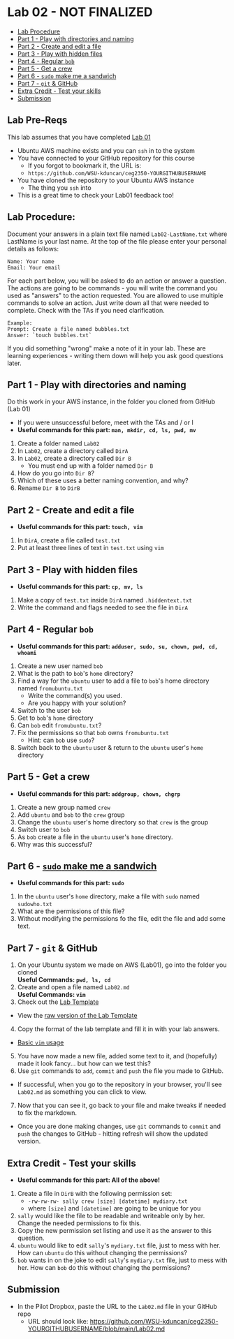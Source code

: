 # Lab 02 - NOT FINALIZED

- [Lab Procedure](#Lab-Procedure)
- [Part 1 - Play with directories and naming](#Part-1---Play-with-directories-and-naming)
- [Part 2 - Create and edit a file](#Part-2---Create-and-edit-a-file)
- [Part 3 - Play with hidden files](#Part-3---Play-with-hidden-files)
- [Part 4 - Regular `bob`](#Part-4---Regular-bob)
- [Part 5 - Get a crew](#Part-5---Get-a-crew)
- [Part 6 - `sudo` make me a sandwich](#Part-6---sudo-make-me-a-sandwich])
- [Part 7 - `git` & GitHub](#Part-7---git-&-GitHub)
- [Extra Credit - Test your skills](#Extra-Credit---Test-your-skills)
- [Submission](#Submission)

## Lab Pre-Reqs

This lab assumes that you have completed [Lab 01](../Lab01/README.md)

- Ubuntu AWS machine exists and you can `ssh` in to the system
- You have connected to your GitHub repository for this course
  - If you forgot to bookmark it, the URL is:
  - `https://github.com/WSU-kduncan/ceg2350-YOURGITHUBUSERNAME`
- You have cloned the repository to your Ubuntu AWS instance
   - The thing you `ssh` into
- This is a great time to check your Lab01 feedback too!

## Lab Procedure:

Document your answers in a plain text file named `Lab02-LastName.txt` where LastName is your last name. At the top of the file please enter your personal details as follows:

```
Name: Your name
Email: Your email

```

For each part below, you will be asked to do an action or answer a question.  The actions are going to be commands - you will write the command you used as "answers" to the action requested.  You are allowed to use multiple commands to solve an action.  Just write down all that were needed to complete.  Check with the TAs if you need clarification.

```
Example:  
Prompt: Create a file named bubbles.txt
Answer: `touch bubbles.txt`
```

If you did something "wrong" make a note of it in your lab. These are learning experiences - writing them down will help you ask good questions later. 

## Part 1 - Play with directories and naming

Do this work in your AWS instance, in the folder you cloned from GitHub (Lab 01)  
   - If you were unsuccessful before, meet with the TAs and / or I
- **Useful commands for this part: `man, mkdir, cd, ls, pwd, mv`**

1. Create a folder named `Lab02`
2. In `Lab02`, create a directory called `DirA`
3. In `Lab02`, create a directory called `Dir B`
   - You must end up with a folder named `Dir B`
4. How do you go into `Dir B`?
5. Which of these uses a better naming convention, and why?
6. Rename `Dir B` to `DirB`


## Part 2 - Create and edit a file

- **Useful commands for this part: `touch, vim`**

1. In `DirA`, create a file called `test.txt`
2. Put at least three lines of text in `test.txt` using `vim`  

## Part 3 - Play with hidden files

- **Useful commands for this part: `cp, mv, ls`**

1. Make a copy of `test.txt` inside `DirA` named `.hiddentext.txt`
2. Write the command and flags needed to see the file in `DirA`

## Part 4 - Regular `bob`

- **Useful commands for this part: `adduser, sudo, su, chown, pwd, cd, whoami`**

1. Create a new user named `bob`
2. What is the path to `bob`'s `home` directory?
3. Find a way for the `ubuntu` user to add a file to `bob`'s home directory named `fromubuntu.txt`
   - Write the command(s) you used.
   - Are you happy with your solution?
4. Switch to the user `bob`
5. Get to `bob`'s `home` directory
6. Can `bob` edit `fromubuntu.txt`?
7. Fix the permissions so that `bob` owns `fromubuntu.txt`
   - Hint: can `bob` use `sudo`?
8. Switch back to the `ubuntu` user & return to the `ubuntu` user's `home` directory

## Part 5 - Get a crew

- **Useful commands for this part: `addgroup, chown, chgrp`**

1. Create a new group named `crew`
2. Add `ubuntu` and `bob` to the `crew` group
3. Change the `ubuntu` user's home directory so that `crew` is the group
4. Switch user to `bob`
5. As `bob` create a file in the `ubuntu` user's `home` directory.
6. Why was this successful?


## Part 6 - [`sudo` make me a sandwich](https://xkcd.com/149/)

- **Useful commands for this part: `sudo`**

1. In the `ubuntu` user's `home` directory, make a file with `sudo` named `sudowho.txt`
2. What are the permissions of this file?
3. Without modifying the permissions fo the file, edit the file and add some text.

## Part 7 - `git` & GitHub

1. On your Ubuntu system we made on AWS (Lab01), go into the folder you cloned  
   **Useful Commands: `pwd, ls, cd`**
2. Create and open a file named `Lab02.md`  
   **Useful Commands: `vim`**
3. Check out the [Lab Template](LabTemplate.md)
  - View the [raw version of the Lab Template](https://raw.githubusercontent.com/pattonsgirl/Fall2021-CEG2350/main/Labs/Lab02/LabTemplate.md) 
4. Copy the format of the lab template and fill it in with your lab answers.
  - [Basic `vim` usage](https://www.howtoforge.com/vim-basics)
5. You have now made a new file, added some text to it, and (hopefully) made it look fancy... but how can we test this?
6. Use `git` commands to `add`, `commit` and `push` the file you made to GitHub.
  - If successful, when you go to the repository in your browser, you'll see `Lab02.md` as something you can click to view.
7. Now that you can see it, go back to your file and make tweaks if needed to fix the markdown.
  - Once you are done making changes, use `git` commands to `commit` and `push` the changes to GitHub - hitting refresh will show the updated version.

## Extra Credit - Test your skills

- **Useful commands for this part: All of the above!**

1. Create a file in `DirB` with the following permission set:  
   - `-rw-rw-rw- sally crew [size] [datetime] mydiary.txt`
   - where `[size]` and `[datetime]` are going to be unique for you
2. `sally` would like the file to be readable and writeable only by her.  Change the needed permissions to fix this.
3. Copy the new permission set listing and use it as the answer to this question.
4. `ubuntu` would like to edit `sally`'s `mydiary.txt` file, just to mess with her.  How can `ubuntu` do this without changing the permissions?
5. `bob` wants in on the joke to edit `sally`'s `mydiary.txt` file, just to mess with her.  How can `bob` do this without changing the permissions?


## Submission

- In the Pilot Dropbox, paste the URL to the `Lab02.md` file in your GitHub repo
    - URL should look like: https://github.com/WSU-kduncan/ceg2350-YOURGITHUBUSERNAME/blob/main/Lab02.md
